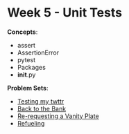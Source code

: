 # Week 5 - Unit Tests

**Concepts**:
- assert
- AssertionError
- pytest
- Packages
- __init__.py

**Problem Sets**:

- [Testing my twttr](https://github.com/Snoower/cs50p-introduction-to-programming-with-python/tree/main/week-5/test_twttr)
- [Back to the Bank](https://github.com/Snoower/cs50p-introduction-to-programming-with-python/tree/main/week-5/test_bank)
- [Re-requesting a Vanity Plate]()
- [Refueling]()

